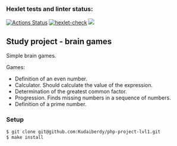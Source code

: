 ### Hexlet tests and linter status:
[![Actions Status](https://github.com/Kudaiberdy/php-project-lvl1/workflows/hexlet-check/badge.svg)](https://github.com/Kudaiberdy/php-project-lvl1/actions)
[![hexlet-check](https://github.com/Kudaiberdy/php-project-lvl1/actions/workflows/hexlet-check.yml/badge.svg)](https://github.com/Kudaiberdy/php-project-lvl1/actions/workflows/hexlet-check.yml)
<a href="https://codeclimate.com/github/codeclimate/codeclimate/maintainability"><img src="https://api.codeclimate.com/v1/badges/a99a88d28ad37a79dbf6/maintainability" /></a>

## Study project - brain games
Simple brain games.

Games:
* Definition of an even number.
* Calculator. Should calculate the value of the expression.
* Determination of the greatest common factor.
* Progression. Finds missing numbers in a sequence of numbers.
* Definition of a prime number.

### Setup
```sh
$ git clone git@github.com:Kudaiberdy/php-project-lvl1.git
$ make install